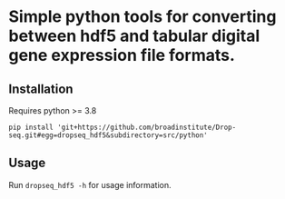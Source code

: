 # Simple python tools for converting between hdf5 and tabular digital gene expression file formats.

## Installation

Requires python >= 3.8
```
pip install 'git+https://github.com/broadinstitute/Drop-seq.git#egg=dropseq_hdf5&subdirectory=src/python'
```

## Usage

Run `dropseq_hdf5 -h` for usage information.

